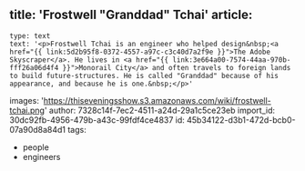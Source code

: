 title: 'Frostwell "Granddad" Tchai'
article:
  -
    type: text
    text: '<p>Frostwell Tchai is an engineer who helped design&nbsp;<a href="{{ link:5d2b95f8-0372-4557-a97c-c3c40d7a2f9e }}">The Adobe Skyscraper</a>. He lives in <a href="{{ link:3e664a00-7574-44aa-970b-fff26a06d4f4 }}">Monorail City</a> and often travels to foreign lands to build future-structures. He is called "Granddad" because of his appearance, and because he is one.&nbsp;</p>'
images: 'https://thiseveningsshow.s3.amazonaws.com/wiki/frostwell-tchai.png'
author: 7328c14f-7ec2-4511-a24d-29a1c5ce23eb
import_id: 30dc92fb-4956-479b-a43c-99fdf4ce4837
id: 45b34122-d3b1-472d-bcb0-07a90d8a84d1
tags:
  - people
  - engineers
